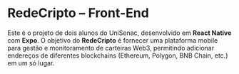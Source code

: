 # RedeCripto – Front-End

Este é o projeto de dois alunos do UniSenac, desenvolvido em **React Native** com **Expo**. O objetivo do **RedeCripto** é fornecer uma plataforma mobile para gestão e monitoramento de carteiras Web3, permitindo adicionar endereços de diferentes blockchains (Ethereum, Polygon, BNB Chain, etc.) em um só lugar.
